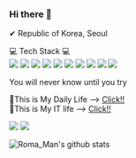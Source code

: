 ### Hi there 👋

<!--
**kjspo56/kjspo56** is a ✨ _special_ ✨ repository because its `README.md` (this file) appears on your GitHub profile.
Here are some ideas to get you started:
- 🔭 I’m currently working on ...
- 🌱 I’m currently learning ...Pyton
- 👯 I’m looking to collaborate on ...
- 🤔 I’m looking for help with ...
- 💬 Ask me about ...
- 📫 How to reach me: ...
- 😄 Pronouns: ...
- ⚡ Fun fact: ...
-->

✔ Republic of Korea, Seoul<br>


💻 Tech Stack 💻<br>
<img src="https://img.shields.io/badge/Java-007396?style=flat-square&logo=Java&logoColor=white"/></a>
<img src="https://img.shields.io/badge/Spring-6DB33F?style=flat-square&logo=Spring&logoColor=white"/></a>
<img src="https://img.shields.io/badge/HTML-6DB33F?style=flat-square&logo=HTML&logoColor=white"/></a>
<img src="https://img.shields.io/badge/CSS-E34F26?style=flat-square&logo=CSS&logoColor=white"/></a>
<img src="https://img.shields.io/badge/JavaScript-6DB33F?style=flat-square&logo=JavaScript&logoColor=white"/></a>
<img src="https://img.shields.io/badge/jQuery-6DB33F?style=flat-square&logo=jQuery&logoColor=white"/></a>
<img src="https://img.shields.io/badge/Oracle-6DB33F?style=flat-square&logo=Oracle&logoColor=white"/></a>
<img src="https://img.shields.io/badge/MySQL-6DB33F?style=flat-square&logo=MySQL&logoColor=white"/></a>
<img src="https://img.shields.io/badge/MariaDB-6DB33F?style=flat-square&logo=MariaDB&logoColor=white"/></a>
<img src="https://img.shields.io/badge/PostgreSQL-6DB33F?style=flat-square&logo=PostgreSQL&logoColor=white"/></a>



You will never know until you try<br>

🔹This is My Daily Life --> <a href="http://blog.naver.com/kjspo56">Click!!</a><br>
🔹This is My IT life --> <a href="https://itkjspo56.tistory.com/">Click!!</a><br>


<img src="https://img.shields.io/badge/Java-007396?style=flat-square&logo=Java&logoColor=white"/></a>
<img src="https://img.shields.io/badge/Spring-6DB33F?style=flat-square&logo=Spring&logoColor=white"/></a>

<!--
<img src="https://img.shields.io/badge/쓰고자하는_텍스트-컬러코드?style=flat-square&logo=simpleicons에서_아이콘이름&logoColor=white"/></a>
-->

![Roma_Man's github stats](https://github-readme-stats.vercel.app/api?username=kjspo56&show_icons=true)
<br>


<!--
[![solved.ac tier](http://mazassumnida.wtf/api/generate_badge?boj=kjspo56)](https://solved.ac/kjspo56)
-->

